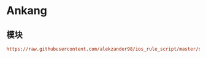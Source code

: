 # Ankang

## 模块

```ini
https://raw.githubusercontent.com/alekzander98/ios_rule_script/master/script/ankang/ankang.sgmodule
```